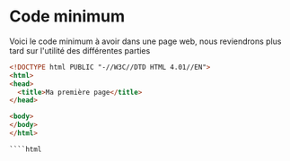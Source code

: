 # Code minimum
  
Voici le code minimum à avoir dans une page web, nous reviendrons plus tard sur l'utilité des différentes parties 
   
  ````html
<!DOCTYPE html PUBLIC "-//W3C//DTD HTML 4.01//EN">
<html>
  <head>
    <title>Ma première page</title>
  </head>

  <body>
  </body>
</html>
  
  ````html
